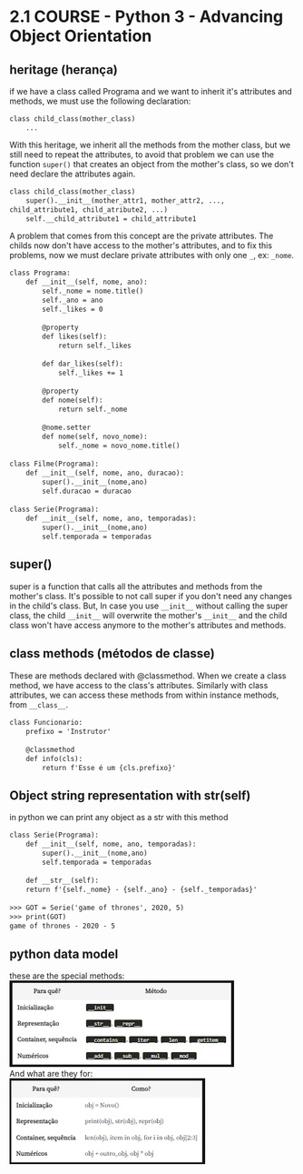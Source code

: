 # 2.1 COURSE - Python 3 - Advancing Object Orientation

## heritage (herança)
if we have a class called Programa and we want to inherit it's attributes and methods, we must use the following declaration:
```
class child_class(mother_class)
    ...
```
With this heritage, we inherit all the methods from the mother class, but we still need to repeat the attributes, to avoid that problem we can use the function ```super()``` that creates an object from the mother's class, so we don't need declare the attributes again.
```
class child_class(mother_class)
    super().__init__(mother_attr1, mother_attr2, ..., child_attribute1, child_atribute2, ...)
    self.__child_attribute1 = child_attribute1
```
A problem that comes from this concept are the private attributes. The childs now don't have access to the mother's attributes, and to fix this problems, now we must declare private attributes with only one ```_```, ex: ```_nome```.
```
class Programa:
    def __init__(self, nome, ano):
        self._nome = nome.title()
        self._ano = ano
        self._likes = 0

        @property
        def likes(self):
            return self._likes

        def dar_likes(self):
            self._likes += 1

        @property
        def nome(self):
            return self._nome

        @nome.setter
        def nome(self, novo_nome):
            self._nome = novo_nome.title()

class Filme(Programa):
    def __init__(self, nome, ano, duracao):
        super().__init__(nome,ano)
        self.duracao = duracao

class Serie(Programa):
    def __init__(self, nome, ano, temporadas):
        super().__init__(nome,ano)
        self.temporada = temporadas
```

## super()
super is a function that calls all the attributes and methods from the mother's class. It's possible to not call super if you don't need any changes in the child's class.
But, In case you use ```__init__``` without calling the super class, the child ```__init__``` will overwrite the mother's ```__init__``` and the child class won't have access anymore to the mother's attributes and methods.

## class methods (métodos de classe)
These are methods declared with @classmethod. When we create a class method, we have access to the class's attributes. Similarly with class attributes, we can access these methods from within instance methods, from ```__class__```.
```
class Funcionario:
    prefixo = 'Instrutor'

    @classmethod
    def info(cls):
        return f'Esse é um {cls.prefixo}'
```

## Object string representation with __str__(self)
in python we can print any object as a str with this method
```
class Serie(Programa):
    def __init__(self, nome, ano, temporadas):
        super().__init__(nome,ano)
        self.temporada = temporadas

    def __str__(self):
    return f'{self._nome} - {self._ano} - {self._temporadas}'

>>> GOT = Serie('game of thrones', 2020, 5)
>>> print(GOT)
game of thrones - 2020 - 5
```

## python data model
these are the special methods:
<br/>
<img src="./python_data_model.png">
<br/>
And what are they for:
<br/>
<img src="./python_data_model_2.png">